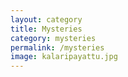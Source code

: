 ```yaml
---
layout: category
title: Mysteries
category: mysteries
permalink: /mysteries
image: kalaripayattu.jpg
---
```

